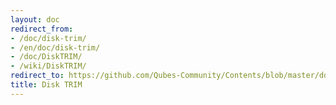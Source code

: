 ```yaml
---
layout: doc
redirect_from:
- /doc/disk-trim/
- /en/doc/disk-trim/
- /doc/DiskTRIM/
- /wiki/DiskTRIM/
redirect_to: https://github.com/Qubes-Community/Contents/blob/master/docs/configuration/disk-trim.md
title: Disk TRIM
---
```

